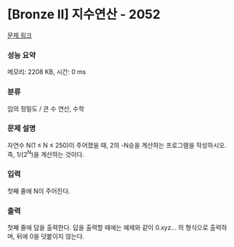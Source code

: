 # [Bronze II] 지수연산 - 2052 

[문제 링크](https://www.acmicpc.net/problem/2052) 

### 성능 요약

메모리: 2208 KB, 시간: 0 ms

### 분류

임의 정밀도 / 큰 수 연산, 수학

### 문제 설명

<p>자연수 N(1 ≤ N ≤ 250)이 주어졌을 때, 2의 -N승을 계산하는 프로그램을 작성하시오. 즉, 1/(2<sup>N</sup>)을 계산하는 것이다.</p>

### 입력 

 <p>첫째 줄에 N이 주어진다.</p>

### 출력 

 <p>첫째 줄에 답을 출력한다. 답을 출력할 때에는 예제와 같이 0.xyz… 의 형식으로 출력하며, 뒤에 0을 덧붙이지 않는다.</p>

